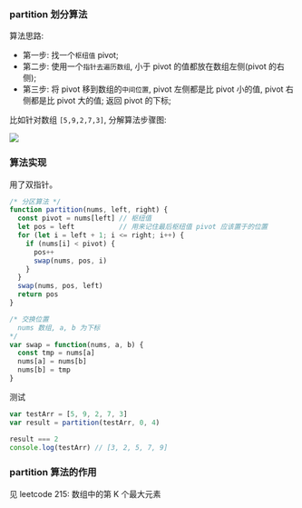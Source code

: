 ### partition 划分算法

算法思路:

* 第一步: 找一个`枢纽值` pivot;
* 第二步: 使用一个`指针去遍历数组`, 小于 pivot 的值都放在数组左侧(pivot 的右侧);
* 第三步: 将 pivot 移到数组的`中间位置`, pivot 左侧都是比 pivot 小的值, pivot 右侧都是比 pivot 大的值; 返回 pivot 的下标;

比如针对数组 `[5,9,2,7,3]`, 分解算法步骤图:

![](http://with.muyunyun.cn/f86a764f83302f8d5bba02024e0dcb04.jpg)

### 算法实现

用了双指针。

```js
/* 分区算法 */
function partition(nums, left, right) {
  const pivot = nums[left] // 枢纽值
  let pos = left           // 用来记住最后枢纽值 pivot 应该置于的位置
  for (let i = left + 1; i <= right; i++) {
    if (nums[i] < pivot) {
      pos++
      swap(nums, pos, i)
    }
  }
  swap(nums, pos, left)
  return pos
}

/* 交换位置
  nums 数组, a, b 为下标
*/
var swap = function(nums, a, b) {
  const tmp = nums[a]
  nums[a] = nums[b]
  nums[b] = tmp
}
```

测试

```js
var testArr = [5, 9, 2, 7, 3]
var result = partition(testArr, 0, 4)

result === 2
console.log(testArr) // [3, 2, 5, 7, 9]
```

### partition 算法的作用

见 leetcode 215: 数组中的第 K 个最大元素